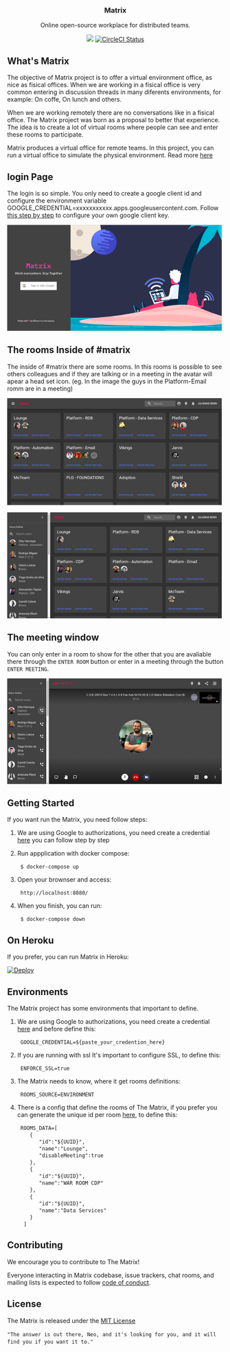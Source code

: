 <h3 align="center">Matrix</h3>

<p align="center">Online open-source workplace for distributed teams.</p>

<p align="center">
  <a href="https://codeclimate.com/github/ResultadosDigitais/matrix/maintainability"><img src="https://api.codeclimate.com/v1/badges/a41e6e73f69c94d8b9c5/maintainability" /></a>
  <a href="https://circleci.com/gh/ResultadosDigitais/matrix"><img alt="CircleCI Status" src="https://img.shields.io/circleci/project/github/babel/babel/master.svg?label=CircleCI&maxAge=43200"></a>
</p>

## What's Matrix

The objective of Matrix project is to offer a virtual environment office, as nice as fisical offices. When we are working in a fisical office is very common entering in discussion threads in many diferents environments, for example: On coffe, On lunch and others.

When we are working remotely there are no conversations like in a fisical office. The Matrix project was born as a proposal to better that experience. The idea is to create a lot of virtual rooms where people can see and enter these rooms to participate.

Matrix produces a virtual office for remote teams. In this project, you can run a virtual office to simulate the physical environment. Read more [here](https://medium.com/rd-shipit/matrix-d4cfc4ad4c75)

## login Page
The login is so simple. You only need to create a google client id and configure the environment variable GOOGLE_CREDENTIAL=xxxxxxxxxxx.apps.googleusercontent.com. Follow [this step by step](/docs/GOOGLE-CREDENTIAL-STEP-BY-STEP.md) to configure your own google client key.

![Login Page](docs/img/matrix-login.png)

## The rooms Inside of #matrix
 
The inside of #matrix there are some rooms. In this rooms is possible to see others colleagues and if they are talking or in a meeting in the avatar will apear a head set icon. (eg. In the image the guys in the Platform-Email romm are in a meeting)  

![Matrix Room](docs/img/matrix-rooms.png)

![Matrix Online](/docs/img/matrix-online.png)

## The meeting window

You can only enter in a room to show for the other that you are avaliable there through the `ENTER ROOM` button or enter in a meeting through the button `ENTER MEETING`. 

![Matrix Meet](docs/img/matrix-meet-room.png)


## Getting Started

If you want run the Matrix, you need follow steps:

1. We are using Google to authorizations, you need create a credential [here](/docs/GOOGLE-CREDENTIAL-STEP-BY-STEP.md) you can follow step by step

2. Run appplication with docker compose:

		$ docker-compose up

3. Open your brownser and access: 

		http://localhost:8080/

4. When you finish, you can run:

		$ docker-compose down
		
## On Heroku
If you prefer, you can run Matrix in Heroku: 

[![Deploy](https://www.herokucdn.com/deploy/button.svg)](https://heroku.com/deploy?template=https://github.com/ResultadosDigitais/matrix)


## Environments

The Matrix project has some environments that important to define.

1. We are using Google to authorizations, you need create a credential [here](https://developers.google.com/identity/sign-in/web/sign-in) and before define this:

		GOOGLE_CREDENTIAL=${paste_your_credention_here}

2. If you are running with ssl It's important to configure SSL, to define this:

		ENFORCE_SSL=true

3. The Matrix needs to know, where it get rooms definitions:

		ROOMS_SOURCE=ENVIRONMENT

4. There is a config that define the rooms of The Matrix, if you prefer you can generate the unique id per room [here](https://www.uuidgenerator.net), to define this:


		ROOMS_DATA=[
		   {
		      "id":"${UUID}",
		      "name":"Lounge",
		      "disableMeeting":true
		   },
		   {
		      "id":"${UUID}",
		      "name":"WAR ROOM CDP"
		   },
		   {
		      "id":"${UUID}",
		      "name":"Data Services"
		   }
		 ]


## Contributing
We encourage you to contribute to The Matrix!

Everyone interacting in Matrix codebase, issue trackers, chat rooms, and mailing lists is expected to follow [code of conduct](docs/CODE_OF_CONDUCT.md).


## License
The Matrix is released under the [MIT License](docs/LICENSE)



`"The answer is out there, Neo, and it's looking for you, and it will find you if you want it to."`
